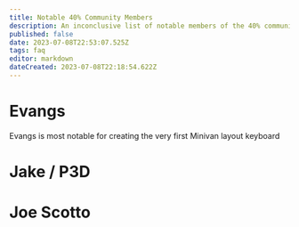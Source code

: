 ```yaml
---
title: Notable 40% Community Members
description: An inconclusive list of notable members of the 40% community
published: false
date: 2023-07-08T22:53:07.525Z
tags: faq
editor: markdown
dateCreated: 2023-07-08T22:18:54.622Z
---
```


# Evangs
Evangs is most notable for creating the very first Minivan layout keyboard

# Jake / P3D

# Joe Scotto 